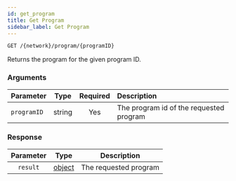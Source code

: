 ```yaml
---
id: get_program
title: Get Program
sidebar_label: Get Program
---
```


```bash title=ENDPOINT
GET /{network}/program/{programID}
```

Returns the program for the given program ID.

### Arguments

| Parameter   |  Type  | Required | Description                             |
|:------------|:------:|:--------:|:----------------------------------------|
| `programID` | string |   Yes    | The program id of the requested program |

### Response

| Parameter |                  Type                   |      Description      |
|:---------:|:---------------------------------------:|:---------------------:|
| `result`  | [object](../../concepts/beginner/01_programs.md) | The requested program |